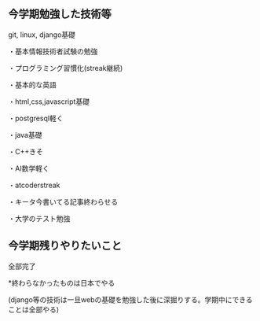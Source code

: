 ## 今学期勉強した技術等
git, linux, django基礎

・基本情報技術者試験の勉強

・プログラミング習慣化(streak継続)

・基本的な英語

・html,css,javascript基礎

・postgresql軽く

・java基礎

・C++きそ

・AI数学軽く

・atcoderstreak

・キータ今書いてる記事終わらせる

・大学のテスト勉強
## 今学期残りやりたいこと

全部完了

*終わらなかったものは日本でやる

(django等の技術は一旦webの基礎を勉強した後に深掘りする。学期中にできることは全部やる)

